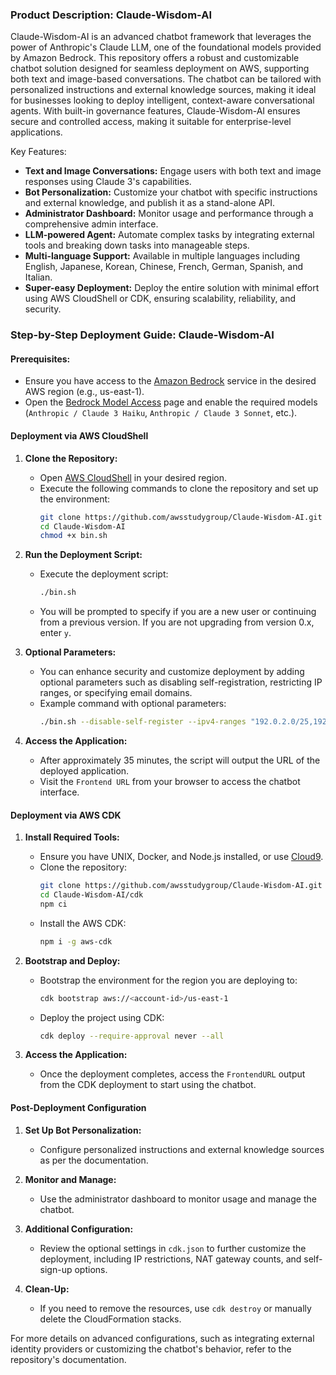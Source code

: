 ### Product Description: Claude-Wisdom-AI

Claude-Wisdom-AI is an advanced chatbot framework that leverages the power of Anthropic's Claude LLM, one of the foundational models provided by Amazon Bedrock. This repository offers a robust and customizable chatbot solution designed for seamless deployment on AWS, supporting both text and image-based conversations. The chatbot can be tailored with personalized instructions and external knowledge sources, making it ideal for businesses looking to deploy intelligent, context-aware conversational agents. With built-in governance features, Claude-Wisdom-AI ensures secure and controlled access, making it suitable for enterprise-level applications.

Key Features:
- **Text and Image Conversations:** Engage users with both text and image responses using Claude 3's capabilities.
- **Bot Personalization:** Customize your chatbot with specific instructions and external knowledge, and publish it as a stand-alone API.
- **Administrator Dashboard:** Monitor usage and performance through a comprehensive admin interface.
- **LLM-powered Agent:** Automate complex tasks by integrating external tools and breaking down tasks into manageable steps.
- **Multi-language Support:** Available in multiple languages including English, Japanese, Korean, Chinese, French, German, Spanish, and Italian.
- **Super-easy Deployment:** Deploy the entire solution with minimal effort using AWS CloudShell or CDK, ensuring scalability, reliability, and security.

### Step-by-Step Deployment Guide: Claude-Wisdom-AI

#### Prerequisites:
- Ensure you have access to the [Amazon Bedrock](https://aws.amazon.com/bedrock/) service in the desired AWS region (e.g., us-east-1).
- Open the [Bedrock Model Access](https://us-east-1.console.aws.amazon.com/bedrock/home?region=us-east-1#/modelaccess) page and enable the required models (`Anthropic / Claude 3 Haiku`, `Anthropic / Claude 3 Sonnet`, etc.).

#### Deployment via AWS CloudShell

1. **Clone the Repository:**
   - Open [AWS CloudShell](https://console.aws.amazon.com/cloudshell/home) in your desired region.
   - Execute the following commands to clone the repository and set up the environment:
     ```bash
     git clone https://github.com/awsstudygroup/Claude-Wisdom-AI.git
     cd Claude-Wisdom-AI
     chmod +x bin.sh
     ```

2. **Run the Deployment Script:**
   - Execute the deployment script:
     ```bash
     ./bin.sh
     ```
   - You will be prompted to specify if you are a new user or continuing from a previous version. If you are not upgrading from version 0.x, enter `y`.

3. **Optional Parameters:**
   - You can enhance security and customize deployment by adding optional parameters such as disabling self-registration, restricting IP ranges, or specifying email domains.
   - Example command with optional parameters:
     ```bash
     ./bin.sh --disable-self-register --ipv4-ranges "192.0.2.0/25,192.0.2.128/25" --allowed-signup-email-domains "example.com" --bedrock-region "us-west-2"
     ```

4. **Access the Application:**
   - After approximately 35 minutes, the script will output the URL of the deployed application.
   - Visit the `Frontend URL` from your browser to access the chatbot interface.

#### Deployment via AWS CDK

1. **Install Required Tools:**
   - Ensure you have UNIX, Docker, and Node.js installed, or use [Cloud9](https://github.com/aws-samples/cloud9-setup-for-prototyping).
   - Clone the repository:
     ```bash
     git clone https://github.com/awsstudygroup/Claude-Wisdom-AI.git
     cd Claude-Wisdom-AI/cdk
     npm ci
     ```
   - Install the AWS CDK:
     ```bash
     npm i -g aws-cdk
     ```

2. **Bootstrap and Deploy:**
   - Bootstrap the environment for the region you are deploying to:
     ```bash
     cdk bootstrap aws://<account-id>/us-east-1
     ```
   - Deploy the project using CDK:
     ```bash
     cdk deploy --require-approval never --all
     ```

3. **Access the Application:**
   - Once the deployment completes, access the `FrontendURL` output from the CDK deployment to start using the chatbot.

#### Post-Deployment Configuration

1. **Set Up Bot Personalization:**
   - Configure personalized instructions and external knowledge sources as per the documentation.
   
2. **Monitor and Manage:**
   - Use the administrator dashboard to monitor usage and manage the chatbot.

3. **Additional Configuration:**
   - Review the optional settings in `cdk.json` to further customize the deployment, including IP restrictions, NAT gateway counts, and self-sign-up options.

4. **Clean-Up:**
   - If you need to remove the resources, use `cdk destroy` or manually delete the CloudFormation stacks.

For more details on advanced configurations, such as integrating external identity providers or customizing the chatbot's behavior, refer to the repository's documentation.
